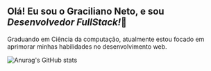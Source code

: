 ## Olá! Eu sou o Graciliano Neto, e sou <i>Desenvolvedor FullStack!</i>👋

Graduando em Ciência da computação, atualmente estou focado em aprimorar minhas habilidades no desenvolvimento web.

![Anurag's GitHub stats](https://github-readme-stats.vercel.app/api?username=gracilianoneto&show_icons=true&theme=dark)

